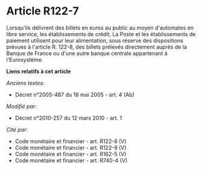 # Article R122-7

Lorsqu'ils délivrent des billets en euros au public au moyen d'automates en libre service, les établissements de crédit, La
Poste et les établissements de paiement utilisent pour leur alimentation, sous réserve des dispositions prévues à l'article
R. 122-8, des billets prélevés directement auprès de la Banque de France ou d'une autre banque centrale appartenant à
l'Eurosystème.

**Liens relatifs à cet article**

_Anciens textes_:

  - Décret n°2005-487 du 18 mai 2005 - art. 4 (Ab)

_Modifié par_:

  - Décret n°2010-257 du 12 mars 2010 - art. 1

_Cité par_:

  - Code monétaire et financier - art. R122-8 (V)
  - Code monétaire et financier - art. R122-9 (V)
  - Code monétaire et financier - art. R162-5 (V)
  - Code monétaire et financier - art. R740-4 (V)
